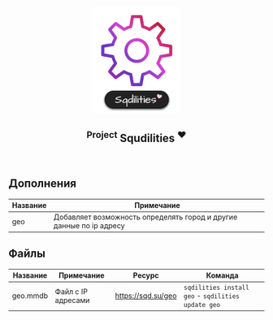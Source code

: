 <p align="center">
  <a href="https://github.com/Axelof/sqdilities">
    <img src="https://github.com/Axelof/sqdilities/blob/master/assets/logo.png" width="175px" style="display: inline-block; border-radius: 5px" alt="">
  </a>
</p>
<h2 align="center">
  <sup>Project</sup> Squdilities <sup>❤</sup>
</h2> 

<div align="center">
  <img src="https://img.shields.io/badge/python-3.8_3.9_3.10_3.11_3.12-brightgreen?style=for-the-badge" alt=""/>
  <img src="https://img.shields.io/badge/version-0.0.2-white?style=for-the-badge" alt=""/>
</div>


## Дополнения
| Название | Примечание                                                          |
|----------|---------------------------------------------------------------------|
| geo      | Добавляет возможность определять город и другие данные по ip адресу |


## Файлы
| Название | Примечание         | Ресурс             | Команда                                                    |
|----------|--------------------|--------------------|------------------------------------------------------------|
| geo.mmdb | Файл с IP адресами | https://sqd.su/geo | ```sqdilities install geo``` - ```sqdilities update geo``` | 
